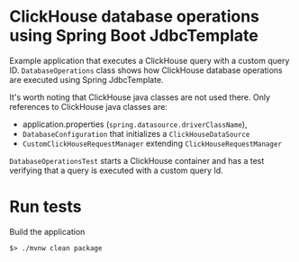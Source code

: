 
# ClickHouse database operations using Spring Boot JdbcTemplate

Example application that executes a ClickHouse query with a custom query ID. `DatabaseOperations` class shows how ClickHouse database operations are executed using Spring JdbcTemplate.

It's worth noting that ClickHouse java classes are not used there. Only references to ClickHouse java classes are:
* application.properties (`spring.datasource.driverClassName`), 
* `DatabaseConfiguration` that initializes a `ClickHouseDataSource` 
* `CustomClickHouseRequestManager` extending `ClickHouseRequestManager`

`DatabaseOperationsTest` starts a ClickHouse container and has a test verifying that a query is executed with a custom query Id.

# Run tests

Build the application
```
$> ./mvnw clean package
```
